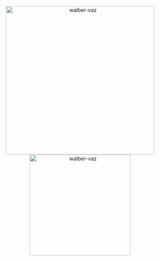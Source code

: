 <div align="center">
  <img src="https://github-readme-stats.vercel.app/api?username=Lutiu1245&count_private=true&show_icons=true&theme=react&bg_color=222222&hide_border=true&rank_icon=github&locale=pt-br" alt="walber-vaz" width=400 />
  <img src="https://github-readme-stats.vercel.app/api/top-langs/?username=Lutiu1245&theme=react&bg_color=222222&hide_border=true&layout=donut" alt="walber-vaz" width=272 />
  <!-- <img src="https://github-readme-stats.vercel.app/api/wakatime?username=walbervaz&layout=compact&theme=react&bg_color=222222&hide_border=true" /> -->
</div>
